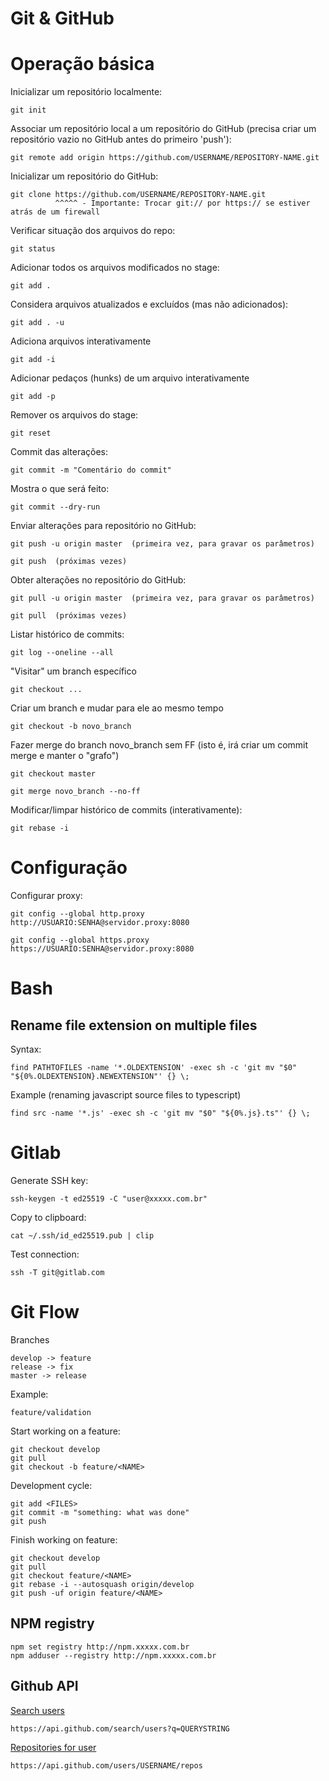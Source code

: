 Git & GitHub
============

# Operação básica

Inicializar um repositório localmente:

    git init

Associar um repositório local a um repositório do GitHub (precisa criar um repositório vazio no GitHub antes do primeiro 'push'):

    git remote add origin https://github.com/USERNAME/REPOSITORY-NAME.git

Inicializar um repositório do GitHub:

    git clone https://github.com/USERNAME/REPOSITORY-NAME.git
              ^^^^^ - Importante: Trocar git:// por https:// se estiver atrás de um firewall
    
Verificar situação dos arquivos do repo:

    git status

Adicionar todos os arquivos modificados no stage:

    git add .

Considera arquivos atualizados e excluídos (mas não adicionados):

    git add . -u

Adiciona arquivos interativamente

    git add -i
    
Adicionar pedaços (hunks) de um arquivo interativamente


    git add -p
    
Remover os arquivos do stage:

    git reset

Commit das alterações:

    git commit -m "Comentário do commit"

Mostra o que será feito:

    git commit --dry-run 
    
Enviar alterações para repositório no GitHub:

    git push -u origin master  (primeira vez, para gravar os parâmetros)

    git push  (próximas vezes)

Obter alterações no repositório do GitHub:

    git pull -u origin master  (primeira vez, para gravar os parâmetros)

    git pull  (próximas vezes)

Listar histórico de commits:

    git log --oneline --all

"Visitar" um branch específico

    git checkout ...
    
Criar um branch e mudar para ele ao mesmo tempo

    git checkout -b novo_branch

Fazer merge do branch novo_branch sem FF (isto é, irá criar um commit merge e manter o "grafo")

    git checkout master

    git merge novo_branch --no-ff
    
Modificar/limpar histórico de commits (interativamente):

    git rebase -i


# Configuração

Configurar proxy:


    git config --global http.proxy http://USUARIO:SENHA@servidor.proxy:8080

    git config --global https.proxy https://USUARIO:SENHA@servidor.proxy:8080

# Bash

## Rename file extension on multiple files

Syntax:

    find PATHTOFILES -name '*.OLDEXTENSION' -exec sh -c 'git mv "$0" "${0%.OLDEXTENSION}.NEWEXTENSION"' {} \;

Example (renaming javascript source files to typescript)

    find src -name '*.js' -exec sh -c 'git mv "$0" "${0%.js}.ts"' {} \;


# Gitlab

Generate SSH key:

`ssh-keygen -t ed25519 -C "user@xxxxx.com.br"`

Copy to clipboard:

`cat ~/.ssh/id_ed25519.pub | clip`

Test connection:

`ssh -T git@gitlab.com`


# Git Flow

Branches

```
develop -> feature
release -> fix
master -> release
```

Example:

`feature/validation`

Start working on a feature:

```
git checkout develop
git pull
git checkout -b feature/<NAME>
```

Development cycle:

```
git add <FILES>
git commit -m "something: what was done"
git push
```

Finish working on feature:

```
git checkout develop
git pull
git checkout feature/<NAME>
git rebase -i --autosquash origin/develop
git push -uf origin feature/<NAME>
```

## NPM registry

```
npm set registry http://npm.xxxxx.com.br
npm adduser --registry http://npm.xxxxx.com.br
```

## Github API

[Search users](https://docs.github.com/en/rest/reference/search#search-users--code-samples)

    https://api.github.com/search/users?q=QUERYSTRING

[Repositories for user](https://docs.github.com/en/rest/reference/repos#list-repositories-for-a-user)

    https://api.github.com/users/USERNAME/repos
